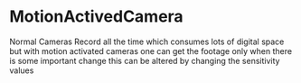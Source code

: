 # MotionActivedCamera
Normal Cameras Record all the time which consumes lots of digital space but with motion activated cameras one can get the footage only when there is some important change this can be altered by changing the sensitivity values
